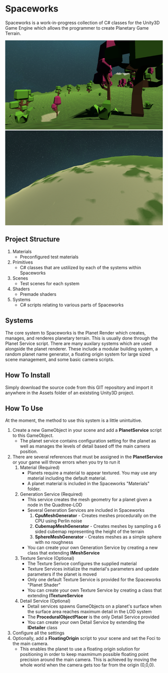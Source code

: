# Spaceworks #

Spaceworks is a work-in-progress collection of C# classes for the Unity3D Game Engine which allows the programmer to create Planetary Game Terrain.

![Close-up Image](Screenshots/planet.png)
![Far-away Image](Screenshots/planet2.png)

## Project Structure ##
1. Materials
	* Preconfigured test materials
2. Primitives
	* C# classes that are ustilized by each of the systems within Spaceworks
3. Scenes
	* Test scenes for each system
4. Shaders
	* Premade shaders
5. Systems
	* C# scripts relating to various parts of Spaceworks

## Systems ##
The core system to Spaceworks is the Planet Render which creates, manages, and renderes planetary terrain. This is usually done through the Planet Service script. There are many auxilary systems which are used alongside the planet renderer. These include a modular building system, a random planet name generator, a floating origin system for large sized scene management, and some basic camera scripts.

## How To Install ##
Simply download the source code from this GIT repository and import it anywhere in the Assets folder of an existsting Unity3D project.

## How To Use ##
At the moment, the method to use this system is a little unintuitive. 
1. Create a new GameObject in your scene and add a **PlanetService** script to this GameObject.
	* The planet service contains configuration setting for the planet as well as manages the levels of detail based off the main camera position.
2. There are several references that must be assigned in the **PlanetService** or your game will throw errors when you try to run it
	1. Material (Required)
		* Planets require a material to appear textured. You may use any material including the default material. 
		* A planet material is included in the Spaceworks "Materials" folder.
	2. Generation Service (Required)
		* This service creates the mesh geometry for a planet given a node in the Quadtree-LOD
		* Several Generation Services are included in Spaceworks
			1. **CpuMeshGenerator** - Creates meshes procedurally on the CPU using Perlin noise
			2. **CubemapMeshGenerator** - Creates meshes by sampling a 6 sided cubemap representing the height of the terrain
			3. **SphereMeshGenerator** - Creates meshes as a simple sphere with no roughness
		* You can create your own Generation Service by creating a new class that extending **IMeshService**
	3. Texture Service (Optional)
		* The Texture Serivce configures the supplied material
		* Texture Services initialize the material's parameters and update parameters if the planet is moved
		* Only one default Texture Service is provided for the Spaceworks "Planet Shader"
		* You can create your own Texture Service by creating a class that extending **ITextureService**
	4. Detail Service (Optional)
		* Detail services spawns GameObjects on a planet's surface when the surface area reaches maximum detail in the LOD system
		* The **ProceduralObjectPlacer** is the only Detail Service provided
		* You can create your own Detail Service by extending the **IDetailer** class 
3. Configure all the settings 
4. Optionally, add a **FloatingOrigin** script to your scene and set the Foci to the main camera. 
	* This enables the planet to use a floating origin solution for positioning in order to keep maxmimum possible floating point precision around the main camera. This is achieved by moving the whole world when the camera gets too far from the origin (0,0,0).
